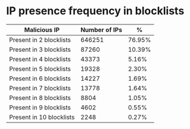 # IP presence frequency in blocklists
| Malicious IP | Number of IPs | % |
|----|----|----|
| Present in 2 blocklists | 646251 | 76.95% |
| Present in 3 blocklists | 87260 | 10.39% |
| Present in 4 blocklists | 43373 | 5.16% |
| Present in 5 blocklists | 19328 | 2.30% |
| Present in 6 blocklists | 14227 | 1.69% |
| Present in 7 blocklists | 13778 | 1.64% |
| Present in 8 blocklists | 8804 | 1.05% |
| Present in 9 blocklists | 4602 | 0.55% |
| Present in 10 blocklists | 2248 | 0.27% |
